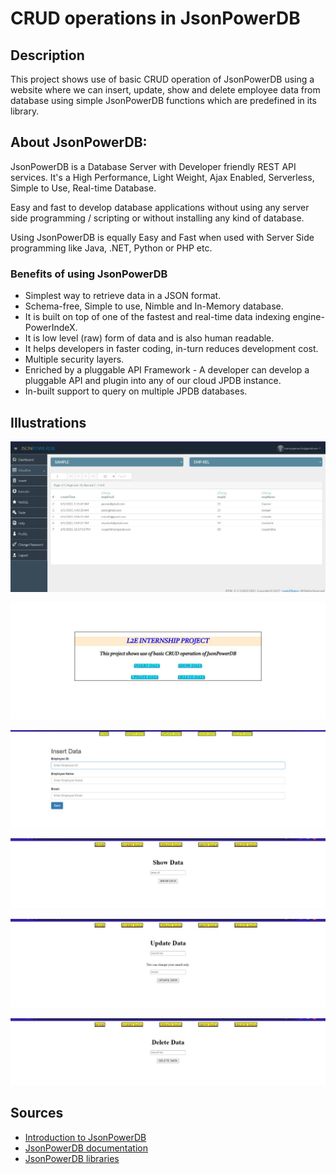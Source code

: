 # CRUD operations in JsonPowerDB

## Description
This project shows use of basic CRUD operation of JsonPowerDB using a website where we can insert, update, show and delete employee data from database using simple JsonPowerDB functions which are predefined in its library.

## About JsonPowerDB:
JsonPowerDB is a Database Server with Developer friendly REST API services. It's a High Performance, Light Weight, Ajax Enabled, Serverless, Simple to Use, Real-time Database.

Easy and fast to develop database applications without using any server side programming / scripting or without installing any kind of database.

Using JsonPowerDB is equally Easy and Fast when used with Server Side programming like Java, .NET, Python or PHP etc.


   ### Benefits of using JsonPowerDB 
   - Simplest way to retrieve data in a JSON format. 
   - Schema-free, Simple to use, Nimble and In-Memory database.
   - It is built on top of one of the fastest and real-time data indexing engine- PowerIndeX.
   - It is low level (raw) form of data and is also human readable.
   - It helps developers in faster coding, in-turn reduces development cost.
   - Multiple security layers.
   - Enriched by a pluggable API Framework - A developer can develop a pluggable API and plugin into any of our cloud JPDB instance.
   - In-built support to query on multiple JPDB databases.


## Illustrations

![Visualize page](https://github.com/Gaurav4400/JsonPowerDB/blob/0051ca26bb516cf55d78f39737f0feecafb0f220/assets/Visualize.jpeg)

![Index page](https://github.com/Gaurav4400/JsonPowerDB/blob/b923108ad35e8adfc70d8c800df32c3751b98e18/assets/index.jpeg)

![Insert data](https://github.com/Gaurav4400/JsonPowerDB/blob/7e16013799b00a1629cc7e26e96db91fc632e3c9/assets/insert.jpeg)

![Show data](https://github.com/Gaurav4400/JsonPowerDB/blob/7e16013799b00a1629cc7e26e96db91fc632e3c9/assets/show.jpeg)

![Update data](https://github.com/Gaurav4400/JsonPowerDB/blob/7e16013799b00a1629cc7e26e96db91fc632e3c9/assets/update.jpeg)

![Delete data](https://github.com/Gaurav4400/JsonPowerDB/blob/7e16013799b00a1629cc7e26e96db91fc632e3c9/assets/delete.jpeg)

## Sources
- [Introduction to JsonPowerDB](https://login2explore.com/jpdb/#introduction-jpdb)
- [JsonPowerDB documentation](https://login2explore.com/jpdb/docs.html)
- [JsonPowerDB libraries](https://login2explore.com/jpdb/resources/js/0.0.3/jpdb-commons.js)

